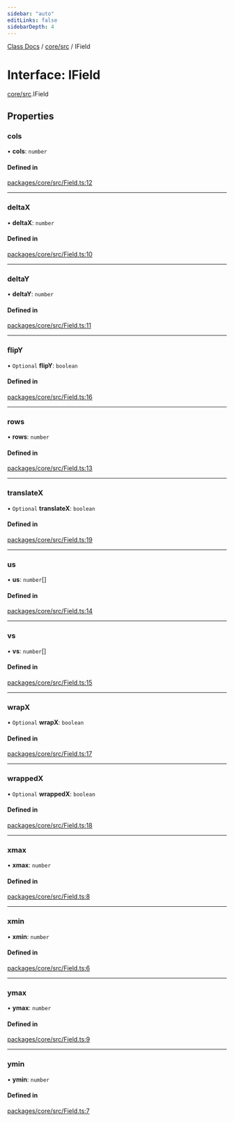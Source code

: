 ```yaml
---
sidebar: "auto"
editLinks: false
sidebarDepth: 4
---
```


[Class Docs](../index.md) / [core/src](../modules/core_src.md) / IField

# Interface: IField

[core/src](../modules/core_src.md).IField

## Properties

### cols

• **cols**: `number`

#### Defined in

[packages/core/src/Field.ts:12](https://github.com/sakitam-fdd/wind-layer/blob/fa9bdd2/packages/core/src/Field.ts#L12)

___

### deltaX

• **deltaX**: `number`

#### Defined in

[packages/core/src/Field.ts:10](https://github.com/sakitam-fdd/wind-layer/blob/fa9bdd2/packages/core/src/Field.ts#L10)

___

### deltaY

• **deltaY**: `number`

#### Defined in

[packages/core/src/Field.ts:11](https://github.com/sakitam-fdd/wind-layer/blob/fa9bdd2/packages/core/src/Field.ts#L11)

___

### flipY

• `Optional` **flipY**: `boolean`

#### Defined in

[packages/core/src/Field.ts:16](https://github.com/sakitam-fdd/wind-layer/blob/fa9bdd2/packages/core/src/Field.ts#L16)

___

### rows

• **rows**: `number`

#### Defined in

[packages/core/src/Field.ts:13](https://github.com/sakitam-fdd/wind-layer/blob/fa9bdd2/packages/core/src/Field.ts#L13)

___

### translateX

• `Optional` **translateX**: `boolean`

#### Defined in

[packages/core/src/Field.ts:19](https://github.com/sakitam-fdd/wind-layer/blob/fa9bdd2/packages/core/src/Field.ts#L19)

___

### us

• **us**: `number`[]

#### Defined in

[packages/core/src/Field.ts:14](https://github.com/sakitam-fdd/wind-layer/blob/fa9bdd2/packages/core/src/Field.ts#L14)

___

### vs

• **vs**: `number`[]

#### Defined in

[packages/core/src/Field.ts:15](https://github.com/sakitam-fdd/wind-layer/blob/fa9bdd2/packages/core/src/Field.ts#L15)

___

### wrapX

• `Optional` **wrapX**: `boolean`

#### Defined in

[packages/core/src/Field.ts:17](https://github.com/sakitam-fdd/wind-layer/blob/fa9bdd2/packages/core/src/Field.ts#L17)

___

### wrappedX

• `Optional` **wrappedX**: `boolean`

#### Defined in

[packages/core/src/Field.ts:18](https://github.com/sakitam-fdd/wind-layer/blob/fa9bdd2/packages/core/src/Field.ts#L18)

___

### xmax

• **xmax**: `number`

#### Defined in

[packages/core/src/Field.ts:8](https://github.com/sakitam-fdd/wind-layer/blob/fa9bdd2/packages/core/src/Field.ts#L8)

___

### xmin

• **xmin**: `number`

#### Defined in

[packages/core/src/Field.ts:6](https://github.com/sakitam-fdd/wind-layer/blob/fa9bdd2/packages/core/src/Field.ts#L6)

___

### ymax

• **ymax**: `number`

#### Defined in

[packages/core/src/Field.ts:9](https://github.com/sakitam-fdd/wind-layer/blob/fa9bdd2/packages/core/src/Field.ts#L9)

___

### ymin

• **ymin**: `number`

#### Defined in

[packages/core/src/Field.ts:7](https://github.com/sakitam-fdd/wind-layer/blob/fa9bdd2/packages/core/src/Field.ts#L7)
